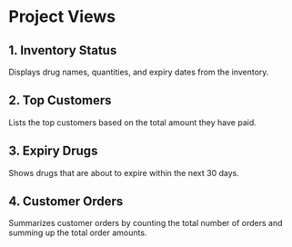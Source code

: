 # Project Views

## 1. Inventory Status
Displays drug names, quantities, and expiry dates from the inventory.

## 2. Top Customers
Lists the top customers based on the total amount they have paid.

## 3. Expiry Drugs
Shows drugs that are about to expire within the next 30 days.

## 4. Customer Orders
Summarizes customer orders by counting the total number of orders and summing up the total order amounts.
